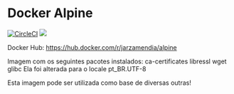 # Docker Alpine

[![CircleCI](https://circleci.com/gh/Jarzamendia/alpine.svg?style=svg)](https://circleci.com/gh/Jarzamendia/alpine)
[![](https://images.microbadger.com/badges/version/jarzamendia/alpine-3.10.svg)](https://microbadger.com/images/jarzamendia/alpine-3.10 "Get your own version badge on microbadger.com")

Docker Hub: https://hub.docker.com/r/jarzamendia/alpine

Imagem com os seguintes pacotes instalados: ca-certificates libressl wget glibc
Ela foi alterada para o locale pt_BR.UTF-8

Esta imagem pode ser utilizada como base de diversas outras! 